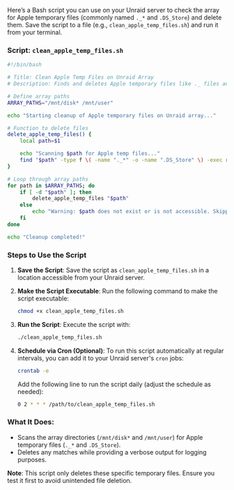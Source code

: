 Here’s a Bash script you can use on your Unraid server to check the array for Apple temporary files (commonly named `._*` and `.DS_Store`) and delete them. Save the script to a file (e.g., `clean_apple_temp_files.sh`) and run it from your terminal.

### Script: `clean_apple_temp_files.sh`

```bash
#!/bin/bash

# Title: Clean Apple Temp Files on Unraid Array
# Description: Finds and deletes Apple temporary files like ._ files and .DS_Store on the Unraid array.

# Define array paths
ARRAY_PATHS="/mnt/disk* /mnt/user"

echo "Starting cleanup of Apple temporary files on Unraid array..."

# Function to delete files
delete_apple_temp_files() {
    local path=$1

    echo "Scanning $path for Apple temp files..."
    find "$path" -type f \( -name "._*" -o -name ".DS_Store" \) -exec rm -v {} \;
}

# Loop through array paths
for path in $ARRAY_PATHS; do
    if [ -d "$path" ]; then
        delete_apple_temp_files "$path"
    else
        echo "Warning: $path does not exist or is not accessible. Skipping..."
    fi
done

echo "Cleanup completed!"
```

### Steps to Use the Script

1. **Save the Script**:
   Save the script as `clean_apple_temp_files.sh` in a location accessible from your Unraid server.

2. **Make the Script Executable**:
   Run the following command to make the script executable:
   ```bash
   chmod +x clean_apple_temp_files.sh
   ```

3. **Run the Script**:
   Execute the script with:
   ```bash
   ./clean_apple_temp_files.sh
   ```

4. **Schedule via Cron (Optional)**:
   To run this script automatically at regular intervals, you can add it to your Unraid server's `cron` jobs:
   ```bash
   crontab -e
   ```
   Add the following line to run the script daily (adjust the schedule as needed):
   ```bash
   0 2 * * * /path/to/clean_apple_temp_files.sh
   ```

### What It Does:
- Scans the array directories (`/mnt/disk*` and `/mnt/user`) for Apple temporary files (`._*` and `.DS_Store`).
- Deletes any matches while providing a verbose output for logging purposes.

**Note**: This script only deletes these specific temporary files. Ensure you test it first to avoid unintended file deletion.
